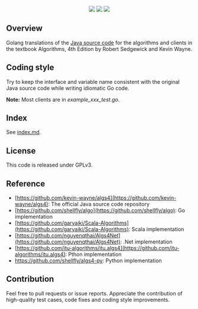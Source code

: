 <!-- SHIELD GROUP -->
<div id="shield" align="center">

[![][github-stars-shield]][github-stars-link]
[![][github-forks-shield]][github-forks-link]
[![][github-license-shield]][github-license-link]

<!-- SHIELD GROUP -->
</div>

## Overview
Golang translations of the <a href = "http://algs4.cs.princeton.edu/code/"> Java source code</a>
for the algorithms and clients in the textbook Algorithms, 4th Edition by Robert Sedgewick and Kevin Wayne.

## Coding style
Try to keep the interface and variable name consistent with the original Java source code while writing idiomatic Go code.

**Note:** Most clients are in _example_xxx_test.go_.

## Index
See [index.md](index.md).

## License
This code is released under GPLv3.

## Reference 
- [https://github.com/kevin-wayne/algs4](https://github.com/kevin-wayne/algs4): The official Java source code repository
- [https://github.com/shellfly/algo](https://github.com/shellfly/algo): Go implementation
- [https://github.com/garyaiki/Scala-Algorithms](https://github.com/garyaiki/Scala-Algorithms): Scala implementation
- [https://github.com/nguyenqthai/Algs4Net](https://github.com/nguyenqthai/Algs4Net): .Net implementation
- [https://github.com/itu-algorithms/itu.algs4](https://github.com/itu-algorithms/itu.algs4): Pthon implementation
- https://github.com/shellfly/algs4-py: Python implementation


## Contribution
Feel free to pull requests or issue reports. Appreciate the contribution of high-quality test cases, code fixes and coding style improvements.

<!-- LINK GROUP -->
[github-forks-link]: https://github.com/youngzhu/algs4-go/network/members
[github-forks-shield]: https://img.shields.io/github/forks/youngzhu/algs4-go?color=8ae8ff&labelColor=black&style=flat-square
[github-license-link]: https://github.com/youngzhu/algs4-go/blob/main/LICENSE
[github-license-shield]: https://img.shields.io/github/license/youngzhu/algs4-go?labelColor=black&style=flat-square
[github-stars-link]: https://github.com/youngzhu/algs4-go/stargazers
[github-stars-shield]: https://img.shields.io/github/stars/youngzhu/algs4-go?color=ffcb47&labelColor=black&style=flat-square